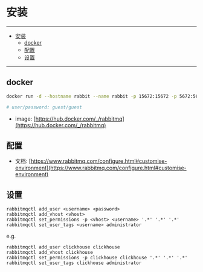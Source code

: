 # 安装

-------

- [安装](#安装)
  - [docker](#docker)
  - [配置](#配置)
  - [设置](#设置)

-------

## docker

``` sh
docker run -d --hostname rabbit --name rabbit -p 15672:15672 -p 5672:5672 rabbitmq:3-management

# user/password: guest/guest
```

- image: [https://hub.docker.com/_/rabbitmq](https://hub.docker.com/_/rabbitmq)

## 配置

- 文档: [https://www.rabbitmq.com/configure.html#customise-environment](https://www.rabbitmq.com/configure.html#customise-environment)

## 设置

```
rabbitmqctl add_user <username> <password>
rabbitmqctl add_vhost <vhost>
rabbitmqctl set_permissions -p <vhost> <username> '.*' '.*' '.*'
rabbitmqctl set_user_tags <username> administrator
```

e.g.
```
rabbitmqctl add_user clickhouse clickhouse
rabbitmqctl add_vhost clickhouse
rabbitmqctl set_permissions -p clickhouse clickhouse '.*' '.*' '.*'
rabbitmqctl set_user_tags clickhouse administrator
```